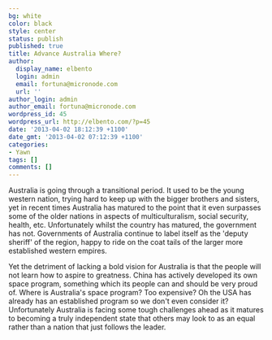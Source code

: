 ```yaml
---
bg: white
color: black
style: center
status: publish
published: true
title: Advance Australia Where?
author:
  display_name: elbento
  login: admin
  email: fortuna@micronode.com
  url: ''
author_login: admin
author_email: fortuna@micronode.com
wordpress_id: 45
wordpress_url: http://elbento.com/?p=45
date: '2013-04-02 18:12:39 +1100'
date_gmt: '2013-04-02 07:12:39 +1100'
categories:
- Yawn
tags: []
comments: []
---
```


Australia is going through a transitional period. It used to be the young western nation, trying hard to keep up with the bigger brothers and sisters, yet in recent times Australia has matured to the point that it even surpasses some of the older nations in aspects of multiculturalism, social security, health, etc. Unfortunately whilst the country has matured, the government has not. Governments of Australia continue to label itself as the 'deputy sheriff' of the region, happy to ride on the coat tails of the larger more established western empires.

Yet the detriment of lacking a bold vision for Australia is that the people will not learn how to aspire to greatness. China has actively developed its own space program, something which its people can and should be very proud of. Where is Australia's space program? Too expensive? Oh the USA has already has an established program so we don't even consider it? Unfortunately Australia is facing some tough challenges ahead as it matures to becoming a truly independent state that others may look to as an equal rather than a nation that just follows the leader.

 
